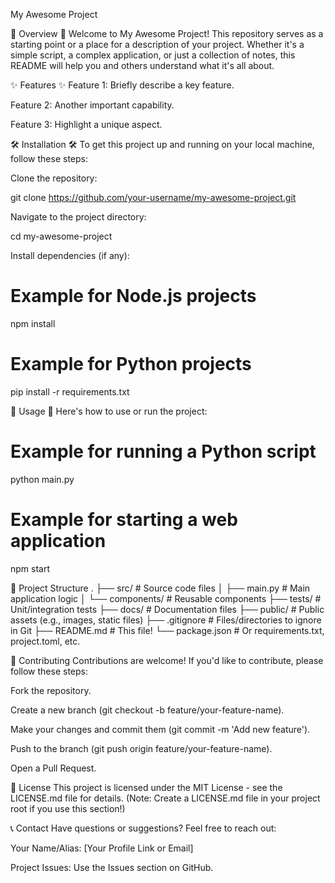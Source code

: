 My Awesome Project

🚀 Overview 🚀
Welcome to My Awesome Project! This repository serves as a starting point or a place for a description of your project. Whether it's a simple script, a complex application, or just a collection of notes, this README will help you and others understand what it's all about.

✨ Features ✨
Feature 1: Briefly describe a key feature.

Feature 2: Another important capability.

Feature 3: Highlight a unique aspect.

🛠️ Installation 🛠️
To get this project up and running on your local machine, follow these steps:

Clone the repository:

git clone https://github.com/your-username/my-awesome-project.git


Navigate to the project directory:

cd my-awesome-project


Install dependencies (if any):

# Example for Node.js projects
npm install

# Example for Python projects
pip install -r requirements.txt


🚀 Usage 🚀
Here's how to use or run the project:

# Example for running a Python script
python main.py

# Example for starting a web application
npm start


📁 Project Structure
.
├── src/                  # Source code files
│   ├── main.py           # Main application logic
│   └── components/       # Reusable components
├── tests/                # Unit/integration tests
├── docs/                 # Documentation files
├── public/               # Public assets (e.g., images, static files)
├── .gitignore            # Files/directories to ignore in Git
├── README.md             # This file!
└── package.json          # Or requirements.txt, project.toml, etc.


🤝 Contributing
Contributions are welcome! If you'd like to contribute, please follow these steps:

Fork the repository.

Create a new branch (git checkout -b feature/your-feature-name).

Make your changes and commit them (git commit -m 'Add new feature').

Push to the branch (git push origin feature/your-feature-name).

Open a Pull Request.

📄 License
This project is licensed under the MIT License - see the LICENSE.md file for details.
(Note: Create a LICENSE.md file in your project root if you use this section!)

📞 Contact
Have questions or suggestions? Feel free to reach out:

Your Name/Alias: [Your Profile Link or Email]

Project Issues: Use the Issues section on GitHub.

